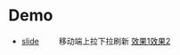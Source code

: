 # Demo

- [slide](https://github.com/2ming/Demo/tree/master/slide)
&emsp;&emsp; 移动端上拉下拉刷新 [效果1](https://2ming.github.com/Demo/slide/example.html)[效果2](https://2ming.github.com/Demo/slide/example.html)
